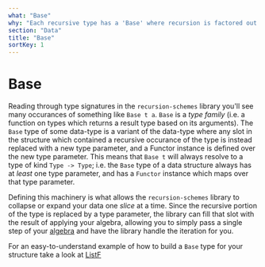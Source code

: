 ```yaml
---
what: "Base"
why: "Each recursive type has a 'Base' where recursion is factored out into a type parameter"
section: "Data"
title: "Base"
sortKey: 1
---
```


# Base

Reading through type signatures in the `recursion-schemes` library you'll see
many occurances of something like `Base t a`. `Base` is a *type family* (i.e. a
function on types which returns a result type based on its arguments). The
`Base` type of some data-type is a variant of the data-type where any slot in
the structure which contained a recursive occurance of the type is instead
replaced with a new type parameter, and a Functor instance is defined over the
new type parameter. This means that `Base t` will always resolve to a type of
kind `Type -> Type`; i.e. the `Base` type of a data structure always has at
*least* one type parameter, and has a `Functor` instance which maps over that
type parameter.

Defining this machinery is what allows the
`recursion-schemes` library to collapse or expand your data one *slice* at a
time. Since the recursive portion of the type is replaced by a type parameter,
the library can fill that slot with the result of applying your algebra,
allowing you to simply pass a single step of your
[algebra](/articles/recursive/f-algebra) and have the library handle the iteration for you.

For an easy-to-understand example of how to build a `Base` type for your
structure take a look at [ListF](/articles/data/listf)
